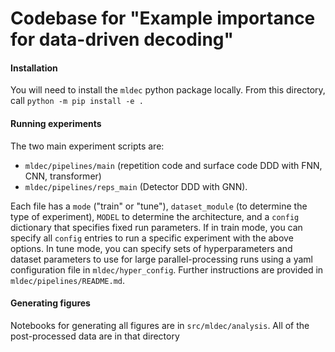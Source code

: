 # Codebase for "Example importance for data-driven decoding"

#### Installation

You will need to install the `mldec` python package locally. From this directory, call `python -m pip install -e .`

#### Running experiments

The two main experiment scripts are:
 - `mldec/pipelines/main` (repetition code and surface code DDD with FNN, CNN, transformer) 
 - `mldec/pipelines/reps_main` (Detector DDD with GNN).

Each file has a `mode` ("train" or "tune"), `dataset_module` (to determine the type of experiment), `MODEL` to determine the architecture, and a `config` dictionary that specifies fixed run parameters. If in train mode, you can specify all `config` entries to run a specific experiment with the above options. In tune mode, you can specify sets of hyperparameters and dataset parameters to use for large parallel-processing runs using a yaml configuration file in `mldec/hyper_config`. Further instructions are provided in `mldec/pipelines/README.md`.

#### Generating figures

Notebooks for generating all figures are in `src/mldec/analysis`. All of the post-processed data are in that directory